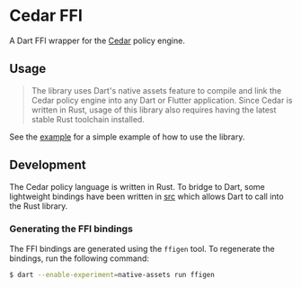 # Cedar FFI

A Dart FFI wrapper for the [Cedar](https://www.cedarpolicy.com/en) policy engine.

## Usage

> The library uses Dart's native assets feature to compile and link the Cedar policy engine into any Dart or Flutter application. Since Cedar is written in Rust, usage of this library also requires having the latest stable Rust toolchain installed.

See the [example](example/bin/example.dart) for a simple example of how to use the library.

## Development

The Cedar policy language is written in Rust. To bridge to Dart, some lightweight bindings have been written in [src](src/) which allows Dart to call into the Rust library.

### Generating the FFI bindings

The FFI bindings are generated using the `ffigen` tool. To regenerate the bindings, run the following command:

```sh
$ dart --enable-experiment=native-assets run ffigen
```
